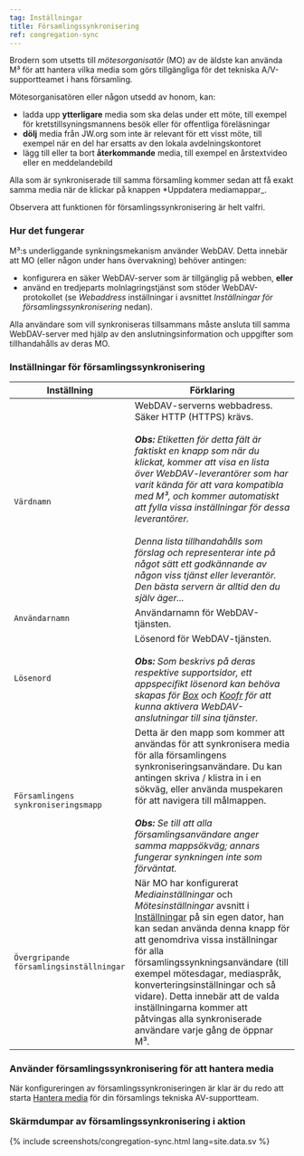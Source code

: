 ```yaml
---
tag: Inställningar
title: Församlingssynkronisering
ref: congregation-sync
---
```


Brodern som utsetts till *mötesorganisatör* (MO) av de äldste kan använda M³ för att hantera vilka media som görs tillgängliga för det tekniska A/V-supportteamet i hans församling.

Mötesorganisatören eller någon utsedd av honom, kan:

- ladda upp **ytterligare** media som ska delas under ett möte, till exempel för kretstillsyningsmannens besök eller för offentliga föreläsningar
- **dölj** media från JW.org som inte är relevant för ett visst möte, till exempel när en del har ersatts av den lokala avdelningskontoret
- lägg till eller ta bort **återkommande** media, till exempel en årstextvideo eller en meddelandebild

Alla som är synkroniserade till samma församling kommer sedan att få exakt samma media när de klickar på knappen *Uppdatera mediamappar_.

Observera att funktionen för församlingssynkronisering är helt valfri.

### Hur det fungerar

M³:s underliggande synkningsmekanism använder WebDAV. Detta innebär att MO (eller någon under hans övervakning) behöver antingen:

- konfigurera en säker WebDAV-server som är tillgänglig på webben, **eller**
- använd en tredjeparts molnlagringstjänst som stöder WebDAV-protokollet (se *Webaddress* inställningar i avsnittet *Inställningar för församlingssynkronisering* nedan).

Alla användare som vill synkroniseras tillsammans måste ansluta till samma WebDAV-server med hjälp av den anslutningsinformation och uppgifter som tillhandahålls av deras MO.

### Inställningar för församlingssynkronisering

| Inställning                             | Förklaring                                                                                                                                                                                                                                                                                                                                                                                                                                                                                                                                          |
| --------------------------------------- | --------------------------------------------------------------------------------------------------------------------------------------------------------------------------------------------------------------------------------------------------------------------------------------------------------------------------------------------------------------------------------------------------------------------------------------------------------------------------------------------------------------------------------------------------- |
| `Värdnamn`                              | WebDAV-serverns webbadress. Säker HTTP (HTTPS) krävs. <br><br> ***Obs:** Etiketten för detta fält är faktiskt en knapp som när du klickat, kommer att visa en lista över WebDAV-leverantörer som har varit kända för att vara kompatibla med M³, och kommer automatiskt att fylla vissa inställningar för dessa leverantörer. <br><br> Denna lista tillhandahålls som förslag och representerar inte på något sätt ett godkännande av någon viss tjänst eller leverantör. Den bästa servern är alltid den du själv äger...* |
| `Användarnamn`                          | Användarnamn för WebDAV-tjänsten.                                                                                                                                                                                                                                                                                                                                                                                                                                                                                                                   |
| `Lösenord`                              | Lösenord för WebDAV-tjänsten. <br><br> ***Obs:** Som beskrivs på deras respektive supportsidor, ett appspecifikt lösenord kan behöva skapas för [Box](https://support.box.com/hc/en-us/articles/360043696414-WebDAV-with-Box) och [Koofr](https://koofr.eu/help/koofr_with_webdav/how-do-i-connect-a-service-to-koofr-through-webdav/) för att kunna aktivera WebDAV-anslutningar till sina tjänster.*                                                                                                                                  |
| `Församlingens synkroniseringsmapp`     | Detta är den mapp som kommer att användas för att synkronisera media för alla församlingens synkroniseringsanvändare. Du kan antingen skriva / klistra in i en sökväg, eller använda muspekaren för att navigera till målmappen. <br><br> ***Obs:** Se till att alla församlingsanvändare anger samma mappsökväg; annars fungerar synkningen inte som förväntat.*                                                                                                                                                                       |
| `Övergripande församlingsinställningar` | När MO har konfigurerat *Mediainställningar* och *Mötesinställningar* avsnitt i [Inställningar]({{page.lang}}/#configuration) på sin egen dator, han kan sedan använda denna knapp för att genomdriva vissa inställningar för alla församlingssynkningsanvändare (till exempel mötesdagar, mediaspråk, konverteringsinställningar och så vidare). Detta innebär att de valda inställningarna kommer att påtvingas alla synkroniserade användare varje gång de öppnar M³.                                                                            |

### Använder församlingssynkronisering för att hantera media

När konfigureringen av församlingssynkroniseringen är klar är du redo att starta [Hantera media]({{page.lang}}/#manage-media) för din församlings tekniska AV-supportteam.

### Skärmdumpar av församlingssynkronisering i aktion

{% include screenshots/congregation-sync.html lang=site.data.sv %}
